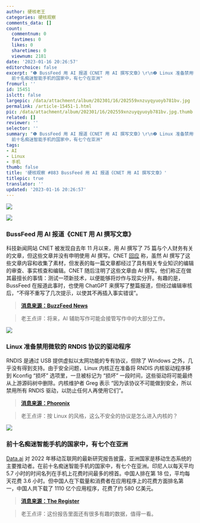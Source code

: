 ```yaml
---
author: 硬核老王
categories: 硬核观察
comments_data: []
count:
  commentnum: 0
  favtimes: 0
  likes: 0
  sharetimes: 0
  viewnum: 2181
date: '2023-01-16 20:26:57'
editorchoice: false
excerpt: "❶ BussFeed 用 AI 报道《CNET 用 AI 撰写文章》\r\n❷ Linux 准备禁用微软的 RNDIS 协议的驱动程序\r\n❸
  前十名痴迷智能手机的国家中，有七个在亚洲"
fromurl: ''
id: 15451
islctt: false
largepic: /data/attachment/album/202301/16/202559xnzuyqyuoyb781bv.jpg
permalink: /article-15451-1.html
pic: /data/attachment/album/202301/16/202559xnzuyqyuoyb781bv.jpg.thumb.jpg
related: []
reviewer: ''
selector: ''
summary: "❶ BussFeed 用 AI 报道《CNET 用 AI 撰写文章》\r\n❷ Linux 准备禁用微软的 RNDIS 协议的驱动程序\r\n❸
  前十名痴迷智能手机的国家中，有七个在亚洲"
tags:
- AI
- Linux
- 手机
thumb: false
title: '硬核观察 #883 BussFeed 用 AI 报道《CNET 用 AI 撰写文章》'
titlepic: true
translator: ''
updated: '2023-01-16 20:26:57'
---
```


![](/data/attachment/album/202301/16/202559xnzuyqyuoyb781bv.jpg)


![](/data/attachment/album/202301/16/202607kxyf65dr96ilrz5n.jpg)


### BussFeed 用 AI 报道《CNET 用 AI 撰写文章》


科技新闻网站 CNET 被发现自去年 11 月以来，用 AI 撰写了 75 篇与个人财务有关的文章，但这些文章并没有申明使用 AI 撰写。CNET [回应](https://www.cnet.com/tech/cnet-is-experimenting-with-an-ai-assist-heres-why/) 称，虽然 AI 撰写了这些文章内容和收集了素材，但发表的每一篇文章都经过了具有相关专业知识的编辑的审查、事实核查和编辑。CNET 随后注明了这些文章由 AI 撰写。他们称正在做其最擅长的事情：测试一项新技术，以便能够将炒作与现实分开。有趣的是，BussFeed 在报道此事时，也使用 ChatGPT 来撰写了整篇报道，但经过编辑审核后，“不得不重写了几次提示，以使其不再插入事实错误”。



> 
> **[消息来源：BuzzFeed News](https://www.buzzfeednews.com/article/katienotopoulos/cnet-articles-written-by-ai-chatgpt-article)**
> 
> 
> 



> 
> 老王点评：将来，AI 辅助写作可能会接管写作中的大部分工作。
> 
> 
> 


![](/data/attachment/album/202301/16/202616iphom10toczmc2ro.jpg)


### Linux 准备禁用微软的 RNDIS 协议的驱动程序


RNDIS 是通过 USB 提供虚拟以太网功能的专有协议，但除了 Windows 之外，几乎没有得到支持。由于安全问题，Linux 内核正在准备将 RNDIS 内核驱动程序移到 Kconfig “损坏” 选项里，一旦被标记为 “损坏” 一段时间，这些驱动将可能最终从上游源码树中删除。内核维护者 Greg 表示 “因为该协议不可能做到安全，所以禁用所有 RNDIS 驱动，以防止任何人再使用它们”。



> 
> **[消息来源：Phoronix](https://www.phoronix.com/news/Linux-Disabling-RNDIS-Drivers)**
> 
> 
> 



> 
> 老王点评：按 Linux 的风格，这么不安全的协议是怎么进入内核的？
> 
> 
> 


![](/data/attachment/album/202301/16/202633ngg0zql09g679qlq.jpg)


### 前十名痴迷智能手机的国家中，有七个在亚洲


[Data.ai](http://data.ai/) 对 2022 年移动互联网的最新研究报告披露，亚洲国家是移动生态系统的主要推动者。在前十名痴迷智能手机的国家中，有七个在亚洲。印尼人以每天平均 5.7 小时的时间名列在手机上花费时间最多的榜首。中国人排在第 18 位，平均每天花费 3.6 小时。但中国人在下载量和消费者在应用程序上的花费方面排名第一，中国人共下载了 1110 亿个应用程序，花费了约 580 亿美元。



> 
> **[消息来源：The Register](https://www.theregister.com/2023/01/16/state_of_mobile_2023/)**
> 
> 
> 



> 
> 老王点评：这份报告里面还有很多有趣的数据，值得一看。
> 
> 
>